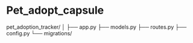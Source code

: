 # Pet_adopt_capsule

pet_adoption_tracker/
│
├── app.py
├── models.py
├── routes.py
├── config.py
└── migrations/
